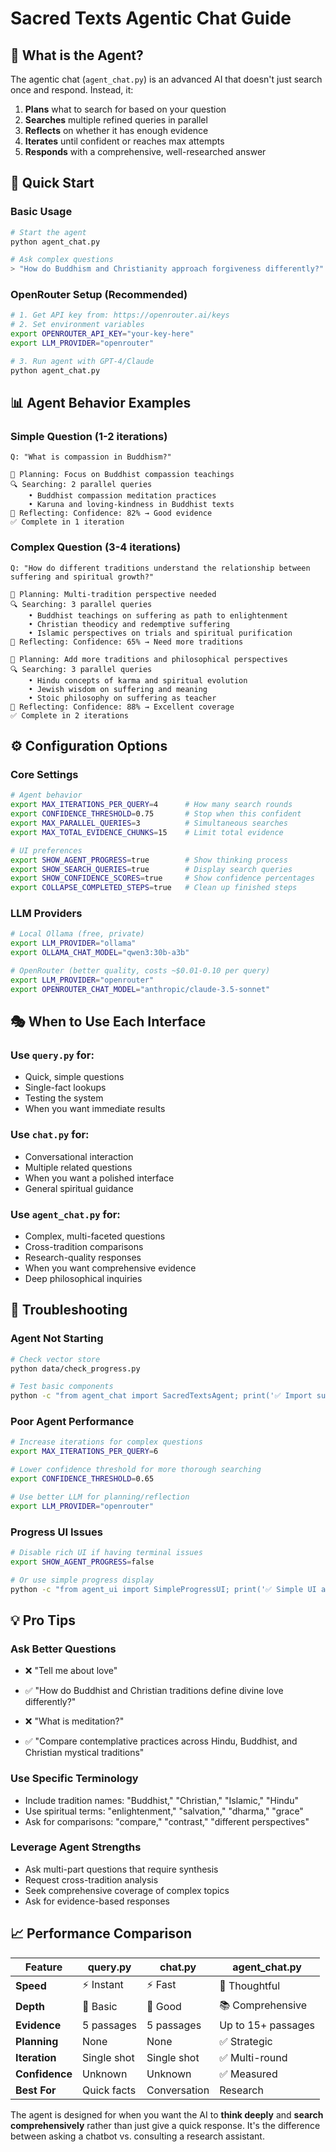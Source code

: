 # Sacred Texts Agentic Chat Guide

## 🎯 **What is the Agent?**

The agentic chat (`agent_chat.py`) is an advanced AI that doesn't just search once and respond. Instead, it:

1. **Plans** what to search for based on your question
2. **Searches** multiple refined queries in parallel
3. **Reflects** on whether it has enough evidence
4. **Iterates** until confident or reaches max attempts
5. **Responds** with a comprehensive, well-researched answer

## 🚀 **Quick Start**

### **Basic Usage**
```bash
# Start the agent
python agent_chat.py

# Ask complex questions
> "How do Buddhism and Christianity approach forgiveness differently?"
```

### **OpenRouter Setup (Recommended)**
```bash
# 1. Get API key from: https://openrouter.ai/keys
# 2. Set environment variables
export OPENROUTER_API_KEY="your-key-here"
export LLM_PROVIDER="openrouter"

# 3. Run agent with GPT-4/Claude
python agent_chat.py
```

## 📊 **Agent Behavior Examples**

### **Simple Question (1-2 iterations)**
```
Q: "What is compassion in Buddhism?"

🧠 Planning: Focus on Buddhist compassion teachings
🔍 Searching: 2 parallel queries
    • Buddhist compassion meditation practices
    • Karuna and loving-kindness in Buddhist texts
🤔 Reflecting: Confidence: 82% → Good evidence
✅ Complete in 1 iteration
```

### **Complex Question (3-4 iterations)**
```
Q: "How do different traditions understand the relationship between suffering and spiritual growth?"

🧠 Planning: Multi-tradition perspective needed
🔍 Searching: 3 parallel queries
    • Buddhist teachings on suffering as path to enlightenment
    • Christian theodicy and redemptive suffering
    • Islamic perspectives on trials and spiritual purification
🤔 Reflecting: Confidence: 65% → Need more traditions

🧠 Planning: Add more traditions and philosophical perspectives  
🔍 Searching: 3 parallel queries
    • Hindu concepts of karma and spiritual evolution
    • Jewish wisdom on suffering and meaning
    • Stoic philosophy on suffering as teacher
🤔 Reflecting: Confidence: 88% → Excellent coverage
✅ Complete in 2 iterations
```

## ⚙️ **Configuration Options**

### **Core Settings**
```bash
# Agent behavior
export MAX_ITERATIONS_PER_QUERY=4      # How many search rounds
export CONFIDENCE_THRESHOLD=0.75       # Stop when this confident  
export MAX_PARALLEL_QUERIES=3          # Simultaneous searches
export MAX_TOTAL_EVIDENCE_CHUNKS=15    # Limit total evidence

# UI preferences  
export SHOW_AGENT_PROGRESS=true        # Show thinking process
export SHOW_SEARCH_QUERIES=true        # Display search queries
export SHOW_CONFIDENCE_SCORES=true     # Show confidence percentages
export COLLAPSE_COMPLETED_STEPS=true   # Clean up finished steps
```

### **LLM Providers**
```bash
# Local Ollama (free, private)
export LLM_PROVIDER="ollama"
export OLLAMA_CHAT_MODEL="qwen3:30b-a3b"

# OpenRouter (better quality, costs ~$0.01-0.10 per query)
export LLM_PROVIDER="openrouter"  
export OPENROUTER_CHAT_MODEL="anthropic/claude-3.5-sonnet"
```

## 🎭 **When to Use Each Interface**

### **Use `query.py` for:**
- Quick, simple questions
- Single-fact lookups
- Testing the system
- When you want immediate results

### **Use `chat.py` for:**
- Conversational interaction
- Multiple related questions
- When you want a polished interface
- General spiritual guidance

### **Use `agent_chat.py` for:**
- Complex, multi-faceted questions
- Cross-tradition comparisons
- Research-quality responses
- When you want comprehensive evidence
- Deep philosophical inquiries

## 🔧 **Troubleshooting**

### **Agent Not Starting**
```bash
# Check vector store
python data/check_progress.py

# Test basic components
python -c "from agent_chat import SacredTextsAgent; print('✅ Import successful')"
```

### **Poor Agent Performance**
```bash
# Increase iterations for complex questions
export MAX_ITERATIONS_PER_QUERY=6

# Lower confidence threshold for more thorough searching
export CONFIDENCE_THRESHOLD=0.65

# Use better LLM for planning/reflection
export LLM_PROVIDER="openrouter"
```

### **Progress UI Issues**
```bash
# Disable rich UI if having terminal issues
export SHOW_AGENT_PROGRESS=false

# Or use simple progress display
python -c "from agent_ui import SimpleProgressUI; print('✅ Simple UI available')"
```

## 💡 **Pro Tips**

### **Ask Better Questions**
- ❌ "Tell me about love"
- ✅ "How do Buddhist and Christian traditions define divine love differently?"

- ❌ "What is meditation?"  
- ✅ "Compare contemplative practices across Hindu, Buddhist, and Christian mystical traditions"

### **Use Specific Terminology**
- Include tradition names: "Buddhist," "Christian," "Islamic," "Hindu"
- Use spiritual terms: "enlightenment," "salvation," "dharma," "grace"
- Ask for comparisons: "compare," "contrast," "different perspectives"

### **Leverage Agent Strengths**
- Ask multi-part questions that require synthesis
- Request cross-tradition analysis
- Seek comprehensive coverage of complex topics
- Ask for evidence-based responses

## 📈 **Performance Comparison**

| Feature | query.py | chat.py | agent_chat.py |
|---------|----------|---------|---------------|
| **Speed** | ⚡ Instant | ⚡ Fast | 🔄 Thoughtful |
| **Depth** | 📄 Basic | 📄 Good | 📚 Comprehensive |
| **Evidence** | 5 passages | 5 passages | Up to 15+ passages |
| **Planning** | None | None | ✅ Strategic |
| **Iteration** | Single shot | Single shot | ✅ Multi-round |
| **Confidence** | Unknown | Unknown | ✅ Measured |
| **Best For** | Quick facts | Conversation | Research |

The agent is designed for when you want the AI to **think deeply** and **search comprehensively** rather than just give a quick response. It's the difference between asking a chatbot vs. consulting a research assistant.
